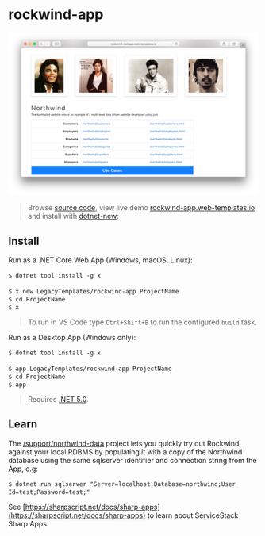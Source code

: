 # rockwind-app

[![](https://raw.githubusercontent.com/ServiceStack/Assets/master/csharp-templates/rockwind-app.png)](http://rockwind-app.web-templates.io/)

> Browse [source code](https://github.com/NetCoreTemplates/rockwind-app), view live demo [rockwind-app.web-templates.io](http://rockwind-app.web-templates.io) and install with [dotnet-new](https://docs.servicestack.net/dotnet-new):

## Install

Run as a .NET Core Web App (Windows, macOS, Linux):

    $ dotnet tool install -g x

    $ x new LegacyTemplates/rockwind-app ProjectName
    $ cd ProjectName
    $ x

> To run in VS Code type `Ctrl+Shift+B` to run the configured `build` task.

Run as a Desktop App (Windows only):

    $ dotnet tool install -g x

    $ app LegacyTemplates/rockwind-app ProjectName
    $ cd ProjectName
    $ app

> Requires [.NET 5.0](https://dotnet.microsoft.com/download/).

## Learn

The [/support/northwind-data](https://github.com/ServiceStack/dotnet-app/tree/master/src/support/northwind-data) project lets you quickly try out Rockwind against your local RDBMS by populating it with a copy of the Northwind database using the same sqlserver identifier and connection string from the App, e.g:

    $ dotnet run sqlserver "Server=localhost;Database=northwind;User Id=test;Password=test;"

See [https://sharpscript.net/docs/sharp-apps](https://sharpscript.net/docs/sharp-apps) to learn about ServiceStack Sharp Apps.
